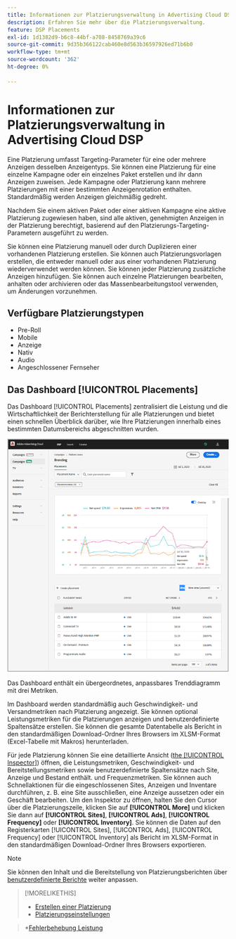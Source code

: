 ```yaml
---
title: Informationen zur Platzierungsverwaltung in Advertising Cloud DSP
description: Erfahren Sie mehr über die Platzierungsverwaltung.
feature: DSP Placements
exl-id: 1d1382d9-b6c8-44bf-a708-8458769a39c6
source-git-commit: 9d35b366122cab460e8d563b36597926ed71b6b0
workflow-type: tm+mt
source-wordcount: '362'
ht-degree: 0%

---
```


# Informationen zur Platzierungsverwaltung in Advertising Cloud DSP

Eine Platzierung umfasst Targeting-Parameter für eine oder mehrere Anzeigen desselben Anzeigentyps. Sie können eine Platzierung für eine einzelne Kampagne oder ein einzelnes Paket erstellen und ihr dann Anzeigen zuweisen. Jede Kampagne oder Platzierung kann mehrere Platzierungen mit einer bestimmten Anzeigenrotation enthalten. Standardmäßig werden Anzeigen gleichmäßig gedreht.

Nachdem Sie einem aktiven Paket oder einer aktiven Kampagne eine aktive Platzierung zugewiesen haben, sind alle aktiven, genehmigten Anzeigen in der Platzierung berechtigt, basierend auf den Platzierungs-Targeting-Parametern ausgeführt zu werden.

Sie können eine Platzierung manuell oder durch Duplizieren einer vorhandenen Platzierung erstellen. Sie können auch Platzierungsvorlagen erstellen, die entweder manuell oder aus einer vorhandenen Platzierung wiederverwendet werden können. Sie können jeder Platzierung zusätzliche Anzeigen hinzufügen. Sie können auch einzelne Platzierungen bearbeiten, anhalten oder archivieren oder das Massenbearbeitungstool verwenden, um Änderungen vorzunehmen.

## Verfügbare Platzierungstypen

* Pre-Roll
* Mobile
* Anzeige
* Nativ
* Audio
* Angeschlossener Fernseher

## Das Dashboard [!UICONTROL Placements]

Das Dashboard [!UICONTROL Placements] zentralisiert die Leistung und die Wirtschaftlichkeit der Berichterstellung für alle Platzierungen und bietet einen schnellen Überblick darüber, wie Ihre Platzierungen innerhalb eines bestimmten Datumsbereichs abgeschnitten wurden.

![Platzierungs-Dashboard](/help/dsp/assets/placement-dashboard.png)

Das Dashboard enthält ein übergeordnetes, anpassbares Trenddiagramm mit drei Metriken.

Im Dashboard werden standardmäßig auch Geschwindigkeit- und Versandmetriken nach Platzierung angezeigt. Sie können optional Leistungsmetriken für die Platzierungen anzeigen und benutzerdefinierte Spaltensätze erstellen. Sie können die gesamte Datentabelle als Bericht in den standardmäßigen Download-Ordner Ihres Browsers im XLSM-Format (Excel-Tabelle mit Makros) herunterladen.

Für jede Platzierung können Sie eine detaillierte Ansicht ([the [!UICONTROL Inspector]](/help/dsp/campaign-management/reports/campaign-reports-about.md)) öffnen, die Leistungsmetriken, Geschwindigkeit- und Bereitstellungsmetriken sowie benutzerdefinierte Spaltensätze nach Site, Anzeige und Bestand enthält. und Frequenzmetriken. Sie können auch Schnellaktionen für die eingeschlossenen Sites, Anzeigen und Inventare durchführen, z. B. eine Site ausschließen, eine Anzeige aussetzen oder ein Geschäft bearbeiten. Um den Inspektor zu öffnen, halten Sie den Cursor über die Platzierungszeile, klicken Sie auf **[!UICONTROL More]** und klicken Sie dann auf **[!UICONTROL Sites]**, **[!UICONTROL Ads]**, **[!UICONTROL Frequency]** oder **[!UICONTROL Inventory]**. Sie können die Daten auf den Registerkarten [!UICONTROL Sites], [!UICONTROL Ads], [!UICONTROL Frequency] oder [!UICONTROL Inventory] als Bericht im XLSM-Format in den standardmäßigen Download-Ordner Ihres Browsers exportieren.

>[!NOTE]
>
>Sie können den Inhalt und die Bereitstellung von Platzierungsberichten über [benutzerdefinierte Berichte](/help/dsp/reports/report-about.md) weiter anpassen.

>[!MORELIKETHIS]
>
>* [Erstellen einer Platzierung](/help/dsp/campaign-management/placements/placement-create.md)
>* [Platzierungseinstellungen](/help/dsp/campaign-management/placements/placement-settings.md)

   >*[Fehlerbehebung Leistung](/help/dsp/optimization/troubleshooting-performance.md)

